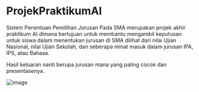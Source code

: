 # ProjekPraktikumAI

Sistem Penentuan Pemilihan Jurusan Pada SMA merupakan projek akhir praktikum AI dimana bertujuan untuk membantu mengambil keputusan untuk siswa dalam menentukan jurusan di SMA dilihat dari nilai Ujian Nasional, nilai Ujian Sekolah, dan seberapa minat masuk dalam jurusan IPA, IPS, atau Bahasa.

Hasil keluaran nanti berupa jurusan mana yang paling cocok dan presentasenya.

![image](https://user-images.githubusercontent.com/55424510/134969563-4e2d6ba4-fa6f-477a-a90b-317fb97e3f3a.png)
